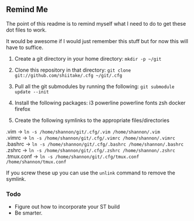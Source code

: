 ## Remind Me ##

The point of this readme is to remind myself what I need to do to get these dot files to work. 

It would be awesome if I would just remember this stuff but for now this will have to suffice. 

1. Create a git directory in your home directory:  `mkdir -p ~/git`
2. Clone this repository in that directory: `git clone git://github.com/shiitake/.cfg ~/git/.cfg`
3. Pull all the git submodules by running the following:    `git submodule update --init`
4. Install the following packages: 
	i3
	powerline
	powerline fonts
	zsh
	docker
	firefox

4. Create the following symlinks to the appropriate files/directories

.vim ->  `ln -s /home/shannon/git/.cfg/.vim /home/shannon/.vim`  
.vimrc -> `ln -s /home/shannon/git/.cfg/.vimrc /home/shannon/.vimrc`  
.bashrc -> `ln -s /home/shannon/git/.cfg/.bashrc /home/shannon/.bashrc`  
.zshrc -> `ln -s /home/shannon/git/.cfg/.zshrc /home/shannon/.zshrc`  
.tmux.conf -> `ln -s /home/shannon/git/.cfg/tmux.conf /home/shannon/tmux.conf`  

If you screw these up you can use the `unlink` command to remove the symlink. 

### Todo ###
* Figure out how to incorporate your ST build
* Be smarter. 



